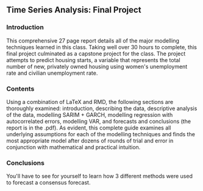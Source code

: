 ## Time Series Analysis: Final Project

### Introduction
This comprehensive 27 page report details all of the major modelling techniques learned in this class. Taking well over 30 hours to complete, this final project culminated as a capstone project for the class. The project attempts to predict housing starts, a variable that represents the total number of new, privately owned housing using women's unemployment rate and civilian unemployment rate.

### Contents
Using a combination of LaTeX and RMD, the following sections are thoroughly examined: introduction, describing the data, descriptive analysis of the data, modelling SARIM + GARCH, modelling regression with autocorrelated errors, modelling VAR, and forecasts and conclusions (the report is in the .pdf). As evident, this complete guide examines all underlying assumptions for each of the modelling techniques and finds the most appropriate model after dozens of rounds of trial and error in conjunction with mathematical and practical intuition. 

### Conclusions
You'll have to see for yourself to learn how 3 different methods were used to forecast a consensus forecast. 
